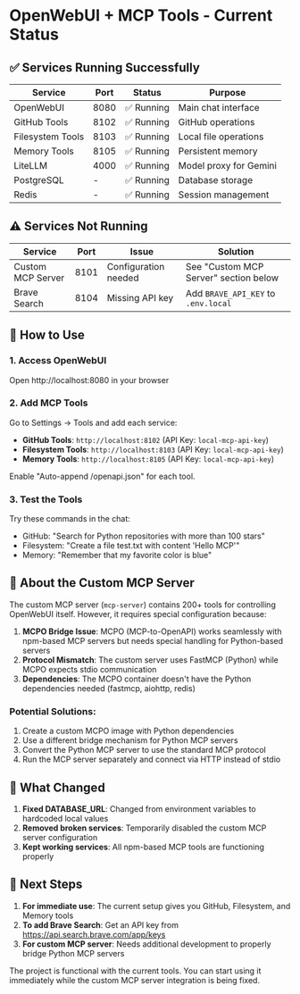 # OpenWebUI + MCP Tools - Current Status

## ✅ Services Running Successfully

| Service | Port | Status | Purpose |
|---------|------|--------|---------|
| OpenWebUI | 8080 | ✅ Running | Main chat interface |
| GitHub Tools | 8102 | ✅ Running | GitHub operations |
| Filesystem Tools | 8103 | ✅ Running | Local file operations |
| Memory Tools | 8105 | ✅ Running | Persistent memory |
| LiteLLM | 4000 | ✅ Running | Model proxy for Gemini |
| PostgreSQL | - | ✅ Running | Database storage |
| Redis | - | ✅ Running | Session management |

## ⚠️ Services Not Running

| Service | Port | Issue | Solution |
|---------|------|-------|----------|
| Custom MCP Server | 8101 | Configuration needed | See "Custom MCP Server" section below |
| Brave Search | 8104 | Missing API key | Add `BRAVE_API_KEY` to `.env.local` |

## 🎯 How to Use

### 1. Access OpenWebUI
Open http://localhost:8080 in your browser

### 2. Add MCP Tools
Go to Settings → Tools and add each service:

- **GitHub Tools**: `http://localhost:8102` (API Key: `local-mcp-api-key`)
- **Filesystem Tools**: `http://localhost:8103` (API Key: `local-mcp-api-key`)
- **Memory Tools**: `http://localhost:8105` (API Key: `local-mcp-api-key`)

Enable "Auto-append /openapi.json" for each tool.

### 3. Test the Tools
Try these commands in the chat:
- GitHub: "Search for Python repositories with more than 100 stars"
- Filesystem: "Create a file test.txt with content 'Hello MCP'"
- Memory: "Remember that my favorite color is blue"

## 🔧 About the Custom MCP Server

The custom MCP server (`mcp-server`) contains 200+ tools for controlling OpenWebUI itself. However, it requires special configuration because:

1. **MCPO Bridge Issue**: MCPO (MCP-to-OpenAPI) works seamlessly with npm-based MCP servers but needs special handling for Python-based servers
2. **Protocol Mismatch**: The custom server uses FastMCP (Python) while MCPO expects stdio communication
3. **Dependencies**: The MCPO container doesn't have the Python dependencies needed (fastmcp, aiohttp, redis)

### Potential Solutions:
1. Create a custom MCPO image with Python dependencies
2. Use a different bridge mechanism for Python MCP servers
3. Convert the Python MCP server to use the standard MCP protocol
4. Run the MCP server separately and connect via HTTP instead of stdio

## 📝 What Changed

1. **Fixed DATABASE_URL**: Changed from environment variables to hardcoded local values
2. **Removed broken services**: Temporarily disabled the custom MCP server configuration
3. **Kept working services**: All npm-based MCP tools are functioning properly

## 🚀 Next Steps

1. **For immediate use**: The current setup gives you GitHub, Filesystem, and Memory tools
2. **To add Brave Search**: Get an API key from https://api.search.brave.com/app/keys
3. **For custom MCP server**: Needs additional development to properly bridge Python MCP servers

The project is functional with the current tools. You can start using it immediately while the custom MCP server integration is being fixed.
